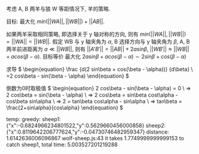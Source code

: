 考虑 A, B 两羊与狼 W 等距情况下, 羊的策略.

目标: 最大化 $min(||WA||, ||WB||)+||AB||$.

如果两羊采取相同策略, 即选择关于 y 轴对称的方向, 则有 $min(||WA||, ||WB||)=||WA||=||WB||$.
假定 WB 与 y 轴夹角为 $\alpha$, B 选择方向与 y 轴夹角为 $\beta$, A, B 两羊前进距离为 $a \ll ||WB||$,
则有 $||A'B'||=||AB||+2 a sin\beta$, $||WB'||\approx||WB||+a cos(\beta - \alpha)$.
目标等价 最大化 $2 a sin\beta + a cos(\beta - \alpha) \sim 2 sin\beta + cos(\beta - \alpha)$

求导
$
\begin{equation}
\frac {d(2 sin\beta + cos(\beta - \alpha))} {d\beta} \\
=2 cos\beta - sin(\beta - \alpha)
\end{equation}
$

倒数为0时取极值
$
\begin{equation}
2 cos\beta - sin(\beta - \alpha) = 0 \\
=> 2 cos\beta = sin(\beta - \alpha) \\
=> 2 cos\beta = sin\beta cost\alpha - cos\beta sin\alpha \\
=> 2 = tan\beta cos\alpha - sin\alpha \\
=> tan\beta = \frac{2+sin\alpha}{cos\alpha}
\end{equation}
$


temp:
greedy:
sheep1: {"x":-0.6824966234801522,"y":0.5629660456000858}
sheep2: {"x":0.8119642206777624,"y":-0.04730746482959347}
distance: 1.6142636006096867
wolf-sheep.js:43 it takes 1.7749999999999153 to catch sheep1, total time: 5.003527201219288